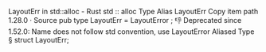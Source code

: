 LayoutErr in std::alloc - Rust
std
::
alloc
Type Alias
LayoutErr
Copy item path
1.28.0
·
Source
pub type LayoutErr =
LayoutError
;
👎
Deprecated since 1.52.0: Name does not follow std convention, use LayoutError
Aliased Type
§
struct LayoutErr;